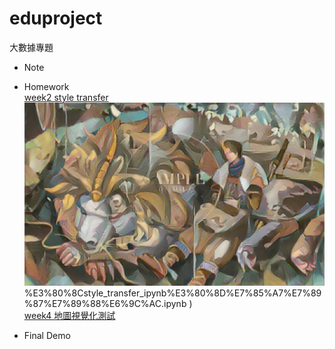# eduproject
 大數據專題
 * Note

* Homework
<br />  [week2 style transfer](https://colab.research.google.com/drive/1a6sz7wOhUrc2ROh6a3hQfx9wKOvrSd6J#scrollTo=y9r8Lyjb_m0u)
<br />![完成風格化的成品圖片](https://github.com/Huwalli/eduproject/blob/main/style_transfer.png )
%E3%80%8Cstyle_transfer_ipynb%E3%80%8D%E7%85%A7%E7%89%87%E7%89%88%E6%9C%AC.ipynb )
<br />[week4 地圖視覺化測試](https://github.com/Huwalli/eduproject/blob/main/map.ipynb)



* Final Demo

